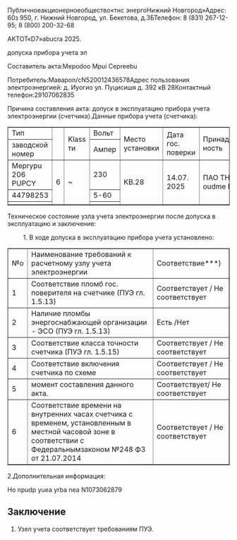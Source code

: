 Публичноеакционерноеобщество«тнс энергоНижний Новгород»Адрес: 60з 950, г. Нижний Новгород, ул. Бекетова, д.3БТелефон: 8 (831) 267-12-95; 8 (800) 200-32-68

AKTOT«D7»abucra 2025.

допуска прибора учета эл

Составитель акта:Mepodoo Mpui Cepreebu 

Потребитель:Мавароn/cN520012436578Адрес пользования электроэнергией: д. Иуогио ул. Пуцисишя д. 392 кВ 28Контактный телефон:29107062835



Причина составления акта: допуск в эксплуатацию прибора учета электроэнергии (счетчика).Данные прибора учета (счетчика):


<div style="text-align: center;"><html><body><table border="1"><tr><td>Тип</td><td rowspan="2"></td><td rowspan="2">Klass ти</td><td>Вольт</td><td rowspan="2">Место установки</td><td rowspan="2">Дата гос. поверки</td><td rowspan="2">Принадлеж ность</td><td rowspan="2">Показания</td></tr><tr><td>заводской номер</td><td>Ампер</td></tr><tr><td>Meprypu 206 PUPCY</td><td rowspan="3">6</td><td rowspan="3">~</td><td>230</td><td rowspan="3">KB.28</td><td rowspan="3">14.07. 2025</td><td rowspan="3">ПАО THC oudme Ий4</td><td>T1-208</td></tr><tr><td>44798253</td><td>5-60</td><td>12-25</td></tr><tr><td></td><td></td><td></td></tr></table></body></html></div>


Техническое состояние узла учета электроэнергии после допуска в эксплуатацию и заключение:

<div style="text-align: center;">1. В ходе допуска в эксплуатацию прибора учета установлено:</div>



<div style="text-align: center;"><html><body><table border="1"><tbody><tr><td>№o</td><td>Наименование требований к расчетному узлу учета электроэнергии</td><td>Соответствие***)</td></tr><tr><td>1</td><td>Соответствие пломб гос. поверителя на счетчике (ПУЭ гл. 1.5.13)</td><td>Соответствует / Не соответствует</td></tr><tr><td>2</td><td>Наличие пломбы энергоснабжающей организации - ЭСО (ПУЭ гл. 1.5.13)</td><td>Есть /Нет</td></tr><tr><td>3</td><td>Соответствие класса точности счетчика (ПУЭ гл. 1.5.15)</td><td>Соответствует / Не соответствует</td></tr><tr><td>4</td><td>Соответствие включения счетчика по схеме</td><td>Соответствует / Не соответствует</td></tr><tr><td>5</td><td> момент составления данного акта.</td><td>Соответствует/ Не соответствует</td></tr><tr><td>6</td><td>Соответствие времени на внутренних часах счетчика с временем, установленным в местной часовой зоне в соответствии с Федеральнымзаконом №248 Ф3 от 21.07.2014</td><td>Соответствует / Не соответствует</td></tr></tbody></table></body></html></div>


2.Дополнительная информация:

Ho npudp yuea yrba nea N1073062879



## Заключение

1. Узел учета соответствует требованиям ПУЭ.